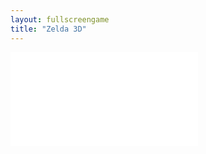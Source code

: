 ```yaml
---
layout: fullscreengame
title: "Zelda 3D"
---
```

<embed src="src/" width="auto" height="auto" allowfullscreen>
